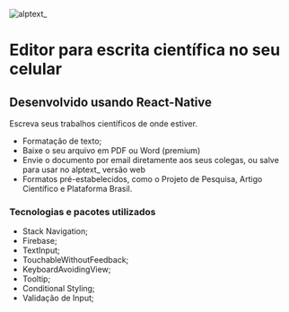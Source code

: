 ![alptext_](https://user-images.githubusercontent.com/61336548/119431014-2e4a7c00-bce8-11eb-8e2d-64be0c2a7a99.png)

<h1> Editor para escrita científica no seu celular </h1>

<h2> Desenvolvido usando React-Native </h2>
  
Escreva seus trabalhos científicos de onde estiver.
  
  
  - Formatação de texto;
  - Baixe o seu arquivo em PDF ou Word (premium)
  - Envie o documento por email diretamente aos seus colegas, ou salve para usar no alptext_ versão web
  - Formatos pré-estabelecidos, como o Projeto de Pesquisa, Artigo Científico e Plataforma Brasil.

<h3>Tecnologias e pacotes utilizados</h3>

  - Stack Navigation;
  - Firebase;
  - TextInput;
  - TouchableWithoutFeedback;
  - KeyboardAvoidingView;
  - Tooltip;
  - Conditional Styling;
  - Validação de Input;
